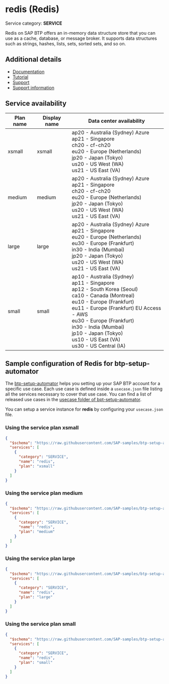 # **redis** (Redis)

Service category: **SERVICE**

Redis on SAP BTP offers an in-memory data structure store that you can use as a cache, database, or message broker. It supports data structures such as strings, hashes, lists, sets, sorted sets, and so on.

## Additional details

- [Documentation](https://help.sap.com/viewer/product/Redis/Cloud/en-US)
- [Tutorial](https://help.sap.com/viewer/65de2977205c403bbc107264b8eccf4b/Cloud/en-US/971730b26c93492e980a03c4619f9916.html)
- [Support](https://help.sap.com/viewer/65de2977205c403bbc107264b8eccf4b/Cloud/en-US/5dd739823b824b539eee47b7860a00be.html)
- [Support information](http://redis.io/community)

## Service availability

| Plan name | Display name | Data center availability  |
|------|----------------|---------------------------|
|  xsmall  |  xsmall  | ap20 - Australia (Sydney) Azure<br> ap21 - Singapore<br> ch20 - cf-ch20<br> eu20 - Europe (Netherlands)<br> jp20 - Japan (Tokyo)<br> us20 - US West (WA)<br> us21 - US East (VA)  |
|  medium  |  medium  | ap20 - Australia (Sydney) Azure<br> ap21 - Singapore<br> ch20 - cf-ch20<br> eu20 - Europe (Netherlands)<br> jp20 - Japan (Tokyo)<br> us20 - US West (WA)<br> us21 - US East (VA)  |
|  large  |  large  | ap20 - Australia (Sydney) Azure<br> ap21 - Singapore<br> eu20 - Europe (Netherlands)<br> eu30 - Europe (Frankfurt)<br> in30 - India (Mumbai)<br> jp20 - Japan (Tokyo)<br> us20 - US West (WA)<br> us21 - US East (VA)  |
|  small  |  small  | ap10 - Australia (Sydney)<br> ap11 - Singapore<br> ap12 - South Korea (Seoul)<br> ca10 - Canada (Montreal)<br> eu10 - Europe (Frankfurt)<br> eu11 - Europe (Frankfurt) EU Access - AWS<br> eu30 - Europe (Frankfurt)<br> in30 - India (Mumbai)<br> jp10 - Japan (Tokyo)<br> us10 - US East (VA)<br> us30 - US Central (IA)  |

## Sample configuration of **Redis** for btp-setup-automator

The [btp-setup-automator](https://github.com/SAP-samples/btp-setup-automator) helps you setting up your SAP BTP account for a specific use case. Each use case is defined inside a `usecase.json` file listing all the services necessary to cover that use case. You can find a list of released use cases in the [usecase folder of bpt-setup-automator](https://github.com/SAP-samples/btp-setup-automator/tree/main/usecases).

You can setup a service instance for **redis** by configuring your `usecase.json` file.

### Using the service plan **xsmall**

```json
{
  "$schema": "https://raw.githubusercontent.com/SAP-samples/btp-setup-automator/main/libs/btpsa-usecase.json",
  "services": [
    {
      "category": "SERVICE",
      "name": "redis",
      "plan": "xsmall"
    }
  ]
}
```

### Using the service plan **medium**

```json
{
  "$schema": "https://raw.githubusercontent.com/SAP-samples/btp-setup-automator/main/libs/btpsa-usecase.json",
  "services": [
    {
      "category": "SERVICE",
      "name": "redis",
      "plan": "medium"
    }
  ]
}
```

### Using the service plan **large**

```json
{
  "$schema": "https://raw.githubusercontent.com/SAP-samples/btp-setup-automator/main/libs/btpsa-usecase.json",
  "services": [
    {
      "category": "SERVICE",
      "name": "redis",
      "plan": "large"
    }
  ]
}
```

### Using the service plan **small**

```json
{
  "$schema": "https://raw.githubusercontent.com/SAP-samples/btp-setup-automator/main/libs/btpsa-usecase.json",
  "services": [
    {
      "category": "SERVICE",
      "name": "redis",
      "plan": "small"
    }
  ]
}
```
